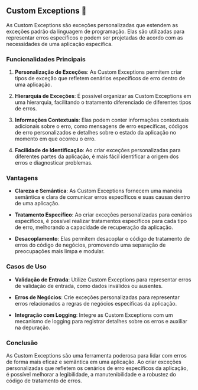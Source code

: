 ## Custom Exceptions 🚨

As Custom Exceptions são exceções personalizadas que estendem as exceções padrão da linguagem de programação. Elas são utilizadas para representar erros específicos e podem ser projetadas de acordo com as necessidades de uma aplicação específica.

### Funcionalidades Principais

1. **Personalização de Exceções**: As Custom Exceptions permitem criar tipos de exceção que refletem cenários específicos de erro dentro de uma aplicação.

2. **Hierarquia de Exceções**: É possível organizar as Custom Exceptions em uma hierarquia, facilitando o tratamento diferenciado de diferentes tipos de erros.

3. **Informações Contextuais**: Elas podem conter informações contextuais adicionais sobre o erro, como mensagens de erro específicas, códigos de erro personalizados e detalhes sobre o estado da aplicação no momento em que ocorreu o erro.

4. **Facilidade de Identificação**: Ao criar exceções personalizadas para diferentes partes da aplicação, é mais fácil identificar a origem dos erros e diagnosticar problemas.

### Vantagens

- **Clareza e Semântica**: As Custom Exceptions fornecem uma maneira semântica e clara de comunicar erros específicos e suas causas dentro de uma aplicação.

- **Tratamento Específico**: Ao criar exceções personalizadas para cenários específicos, é possível realizar tratamentos específicos para cada tipo de erro, melhorando a capacidade de recuperação da aplicação.

- **Desacoplamento**: Elas permitem desacoplar o código de tratamento de erros do código de negócios, promovendo uma separação de preocupações mais limpa e modular.

### Casos de Uso

- **Validação de Entrada**: Utilize Custom Exceptions para representar erros de validação de entrada, como dados inválidos ou ausentes.

- **Erros de Negócios**: Crie exceções personalizadas para representar erros relacionados a regras de negócios específicas da aplicação.

- **Integração com Logging**: Integre as Custom Exceptions com um mecanismo de logging para registrar detalhes sobre os erros e auxiliar na depuração.

### Conclusão

As Custom Exceptions são uma ferramenta poderosa para lidar com erros de forma mais eficaz e semântica em uma aplicação. Ao criar exceções personalizadas que refletem os cenários de erro específicos da aplicação, é possível melhorar a legibilidade, a manutenibilidade e a robustez do código de tratamento de erros.
